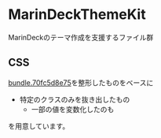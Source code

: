 # MarinDeckThemeKit
MarinDeckのテーマ作成を支援するファイル群

## CSS
[bundle.70fc5d8e75](https://ton.twimg.com/tweetdeck-web/web/dist/bundle.70fc5d8e75.css)を整形したものをベースに
* 特定のクラスのみを抜き出したもの
  * 一部の値を変数化したのも

を用意しています。